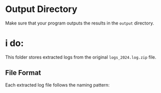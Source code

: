 # Output Directory

Make sure that your program outputs the results in the `output` directory.


# i do: 

This folder stores extracted logs from the original `logs_2024.log.zip` file.

## File Format
Each extracted log file follows the naming pattern:

